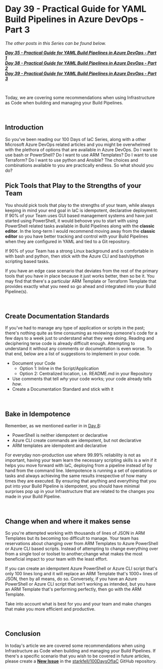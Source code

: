 # Day 39 - Practical Guide for YAML Build Pipelines in Azure DevOps - Part 3

*The other posts in this Series can be found below.*

***[Day 35 - Practical Guide for YAML Build Pipelines in Azure DevOps - Part 1](./day.35.building.a.practical.yaml.pipeline.part.1.md)***</br>
***[Day 38 - Practical Guide for YAML Build Pipelines in Azure DevOps - Part 2](./day.38.building.a.practical.yaml.pipeline.part.2.md)***</br>
***[Day 39 - Practical Guide for YAML Build Pipelines in Azure DevOps - Part 3](./day.39.building.a.practical.yaml.pipeline.part.3.md)***</br>

</br>

Today, we are covering some recommendations when using Infrastructure as Code when building and managing your Build Pipelines.

</br>

## Introduction

So you've been reading our 100 Days of IaC Series, along with a other Microsoft Azure DevOps related articles and you might be overwhelmed with the plethora of options that are available in Azure DevOps. Do I want to use bash or PowerShell? Do I want to use ARM Templates? Do I want to use Terraform? Do I want to use python and Ansible? The choices and combinations available to you are practically endless. So what should you do?

## Pick Tools that Play to the Strengths of your Team

You should pick tools that play to the strengths of your team, while always keeping in mind your end goal in IaC is idempotent, declarative deployment.
If 90% of your Team uses GUI based management systems and have just started using PowerShell, it would behoove you to start with using PowerShell related tasks available in Build Pipelines along with the **classic editor**. In the long-term I would recommend moving away from the **classic editor** so you have better tracking and control with your Build Pipelines when they are configured in YAML and tied to a Git repository.

If 90% of your Team has a strong Linux background and is comfortable in with bash and python, then stick with the Azure CLI and bash/python scripting based tasks.

If you have an edge case scenario that deviates from the rest of the primary tools that you have in place because it just works better, then so be it. You may find that there's a particular ARM Template or Terraform Template that provides exactly what you need so go ahead and integrated into your Build Pipeline(s).

</br>

## Create Documentation Standards

If you've had to manage any type of application or scripts in the past; there's nothing quite as time consuming as reviewing someone's code for a few days to a week just to understand what they were doing. Reading and deciphering terse code is already difficult enough. Attempting to understand it without any comments or documentation is even worse. To that end, below are a list of suggestions to implement in your code.

* Document your Code
  * Option 1: Inline in the Script/Application
  * Option 2: Centralized location, i.e. README.md in your Repository
* Use comments that tell *why* your code works; your code already tells *how*.
* Create a Documentation Standard and stick with it

</br>

## Bake in Idempotence

Remember, as we mentioned earlier in in [Day 8](./article/../day.8.deploy.tech.comparison.md):

* PowerShell is neither idempotent or declarative
* Azure CLI create commands are idempotent, but not declarative
* ARM templates are idempotent and declarative

For everyday non-production use where 99.99% reliability is not as important, having your team learn the necessary scripting skills is a win if it helps you move forward with IaC, deploying from a pipeline instead of by hand from the command line.
Idempotence is running a set of operations or tasks and always achieving the same results irrespective of how many times they are executed. By ensuring that anything and everything that you put into your Build Pipeline is idempotent, you should have minimal surprises pop up in your Infrastructure that are related to the changes you made in your Build Pipeline.

</br>

## Change when and where it makes sense

So you're attempted working with thousands of lines of JSON in ARM Templates but its becoming too difficult to manage. Your team has reservations about changing over from ARM Templates to Azure PowerShell or Azure CLI based scripts. Instead of attempting to change everything over from a single tool or toolset to another;change what makes the most beneficial impact to your team with the least effort.

If you can create an idempotent Azure PowerShell or Azure CLI script that's only 100 lines long and it will replace an ARM Template that's 1000+ lines of JSON, then by all means, do so. Conversely, if you have an Azure PowerShell or Azure CLI script that isn't working as intended, but you have an ARM Template that's performing perfectly, then go with the ARM Template.

Take into account what is best for you and your team and make changes that make you more efficient and productive.

</br>

## Conclusion

In today's article we are covered some recommendations when using Infrastructure as Code when building and managing your Build Pipelines. If there's a specific scenario that you wish to be covered in future articles, please create a **[New Issue](https://github.com/starkfell/100DaysOfIaC/issues)** in the [starkfell/100DaysOfIaC](https://github.com/starkfell/100DaysOfIaC/) GitHub repository.
